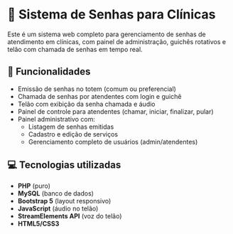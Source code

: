 # 🏥 Sistema de Senhas para Clínicas

Este é um sistema web completo para gerenciamento de senhas de atendimento em clínicas, com painel de administração, guichês rotativos e telão com chamada de senhas em tempo real.

## 🚀 Funcionalidades

- Emissão de senhas no totem (comum ou preferencial)
- Chamada de senhas por atendentes com login e guichê
- Telão com exibição da senha chamada e áudio
- Painel de controle para atendentes (chamar, iniciar, finalizar, pular)
- Painel administrativo com:
  - Listagem de senhas emitidas
  - Cadastro e edição de serviços
  - Gerenciamento completo de usuários (admin/atendentes)

## 💻 Tecnologias utilizadas

- **PHP** (puro)
- **MySQL** (banco de dados)
- **Bootstrap 5** (layout responsivo)
- **JavaScript** (áudio no telão)
- **StreamElements API** (voz do telão)
- **HTML5/CSS3**

